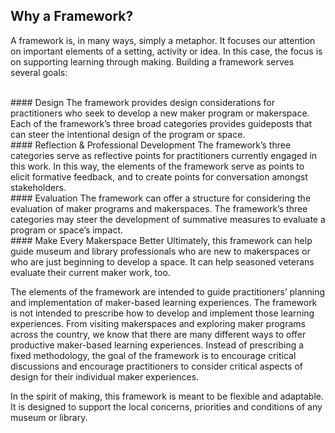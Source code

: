 
## Why a Framework?
A framework is, in many ways, simply a metaphor. It focuses our attention on important elements of a setting, activity or idea. In this case, the focus is on supporting learning through making. Building a framework serves several goals:

<br/>
#### Design
The framework provides design considerations for practitioners who seek to develop a new maker program or makerspace. Each of the framework’s three broad categories provides guideposts that can steer the intentional design of the program or space.

<br/>
#### Reflection & Professional Development
The framework’s three categories serve as reflective points for practitioners currently engaged in this work. In this way, the elements of the framework serve as points to elicit formative feedback, and to create points for conversation amongst stakeholders.

<br/>
#### Evaluation
The framework can offer a structure for considering the evaluation of maker programs and makerspaces. The framework’s three categories may steer the development of summative measures to evaluate a program or space’s impact.

<br/>
#### Make Every Makerspace Better
Ultimately, this framework can help guide museum and library professionals who are new to makerspaces or who are just beginning to develop a space. It can help seasoned veterans evaluate their current maker work, too.
 
The elements of the framework are intended to guide practitioners’ planning and implementation of maker-based learning experiences. The framework is not intended to prescribe how to develop and implement those learning experiences. From visiting makerspaces and exploring maker programs across the country, we know that there are many different ways to offer productive maker-based learning experiences. Instead of prescribing a fixed methodology, the goal of the framework is to encourage critical discussions and encourage practitioners to consider critical aspects of design for their individual maker experiences.
 
In the spirit of making, this framework is meant to be flexible and adaptable. It is designed to support the local concerns, priorities and conditions of any museum or library. 


